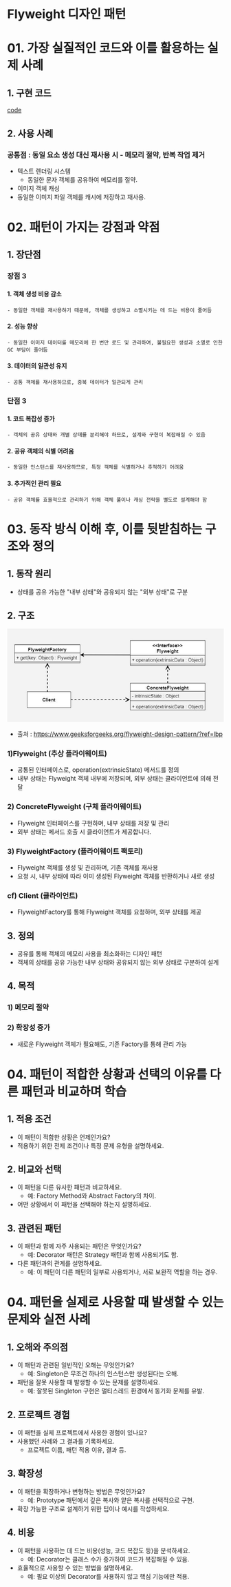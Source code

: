 # Flyweight 디자인 패턴

# 01. 가장 실질적인 코드와 이를 활용하는 실제 사례

## 1. 구현 코드
[code](code)

## 2. 사용 사례
### 공통점 : 동일 요소 생성 대신 재사용 시  - 메모리 절약, 반복 작업 제거

- 텍스트 렌더링 시스템
  -  동일한 문자 객체를 공유하여 메모리를 절약.
-  이미지 객체 캐싱
  -  동일한 이미지 파일 객체를 캐시에 저장하고 재사용.



# 02.  패턴이 가지는 강점과 약점

## 1. 장단점
### 장점 3
#### 1. 객체 생성 비용 감소
    - 동일한 객체를 재사용하기 때문에, 객체를 생성하고 소멸시키는 데 드는 비용이 줄어듬 
#### 2. 성능 향상
    - 동일한 이미지 데이터를 메모리에 한 번만 로드 및 관리하여, 불필요한 생성과 소멸로 인한 GC 부담이 줄어듬 
#### 3. 데이터의 일관성 유지
    - 공통 객체를 재사용하므로, 중복 데이터가 일관되게 관리

### 단점 3 
#### 1. 코드 복잡성 증가
    - 객체의 공유 상태와 개별 상태를 분리해야 하므로, 설계와 구현이 복잡해질 수 있음
#### 2. 공유 객체의 식별 어려움
    - 동일한 인스턴스를 재사용하므로, 특정 객체를 식별하거나 추적하기 어려움 
#### 3. 추가적인 관리 필요
    - 공유 객체를 효율적으로 관리하기 위해 객체 풀이나 캐싱 전략을 별도로 설계해야 함 


# 03. 동작 방식 이해 후, 이를 뒷받침하는 구조와 정의

## 1. 동작 원리
- 상태를 공유 가능한 "내부 상태"와 공유되지 않는 "외부 상태"로 구분



## 2. 구조
![img.png](img.png)
- 출처 : https://www.geeksforgeeks.org/flyweight-design-pattern/?ref=lbp

### 1)Flyweight (추상 플라이웨이트)
- 공통된 인터페이스로, operation(extrinsicState) 메서드를 정의
- 내부 상태는 Flyweight 객체 내부에 저장되며, 외부 상태는 클라이언트에 의해 전달
### 2) ConcreteFlyweight (구체 플라이웨이트)
- Flyweight 인터페이스를 구현하며, 내부 상태를 저장 및 관리
- 외부 상태는 메서드 호출 시 클라이언트가 제공합니다.
### 3) FlyweightFactory (플라이웨이트 팩토리)
- Flyweight 객체를 생성 및 관리하며, 기존 객체를 재사용
- 요청 시, 내부 상태에 따라 이미 생성된 Flyweight 객체를 반환하거나 새로 생성

### cf) Client (클라이언트)
- FlyweightFactory를 통해 Flyweight 객체를 요청하며, 외부 상태를 제공

## 3. 정의
- 공유를 통해 객체의 메모리 사용을 최소화하는 디자인 패턴
- 객체의 상태를 공유 가능한 내부 상태와 공유되지 않는 외부 상태로 구분하여 설계

## 4. 목적
### 1) 메모리 절약
### 2) 확장성 증가
  - 새로운 Flyweight 객체가 필요해도, 기존 Factory를 통해 관리 가능

# 04.  패턴이 적합한 상황과 선택의 이유를 다른 패턴과 비교하며 학습


## 1. 적용 조건
- 이 패턴이 적합한 상황은 언제인가요?
- 적용하기 위한 전제 조건이나 특정 문제 유형을 설명하세요.

## 2. 비교와 선택
- 이 패턴을 다른 유사한 패턴과 비교하세요.
  - 예: Factory Method와 Abstract Factory의 차이.
- 어떤 상황에서 이 패턴을 선택해야 하는지 설명하세요.


## 3. 관련된 패턴
- 이 패턴과 함께 자주 사용되는 패턴은 무엇인가요?
  - 예: Decorator 패턴은 Strategy 패턴과 함께 사용되기도 함.
- 다른 패턴과의 관계를 설명하세요.
  - 예: 이 패턴이 다른 패턴의 일부로 사용되거나, 서로 보완적 역할을 하는 경우.


# 04.  패턴을 실제로 사용할 때 발생할 수 있는 문제와 실전 사례

## 1. 오해와 주의점
- 이 패턴과 관련된 일반적인 오해는 무엇인가요?
  - 예: Singleton은 무조건 하나의 인스턴스만 생성된다는 오해.
- 패턴을 잘못 사용할 때 발생할 수 있는 문제를 설명하세요.
  - 예: 잘못된 Singleton 구현은 멀티스레드 환경에서 동기화 문제를 유발.



## 2. 프로젝트 경험
- 이 패턴을 실제 프로젝트에서 사용한 경험이 있나요?
- 사용했던 사례와 그 결과를 기록하세요.
  - 프로젝트 이름, 패턴 적용 이유, 결과 등.



## 3. 확장성
- 이 패턴을 확장하거나 변형하는 방법은 무엇인가요?
  - 예: Prototype 패턴에서 깊은 복사와 얕은 복사를 선택적으로 구현.
- 확장 가능한 구조로 설계하기 위한 팁이나 예시를 작성하세요.



## 4. 비용
- 이 패턴을 사용하는 데 드는 비용(성능, 코드 복잡도 등)을 분석하세요.
  - 예: Decorator는 클래스 수가 증가하여 코드가 복잡해질 수 있음.
- 효율적으로 사용할 수 있는 방법을 설명하세요.
  - 예: 필요 이상의 Decorator를 사용하지 않고 핵심 기능에만 적용.